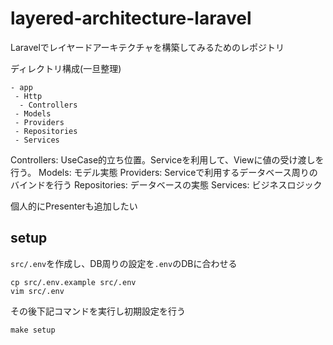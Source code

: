 # layered-architecture-laravel

Laravelでレイヤードアーキテクチャを構築してみるためのレポジトリ

ディレクトリ構成(一旦整理)

```
- app
 - Http
  - Controllers
 - Models
 - Providers
 - Repositories
 - Services
```

Controllers: UseCase的立ち位置。Serviceを利用して、Viewに値の受け渡しを行う。
Models: モデル実態
Providers: Serviceで利用するデータベース周りのバインドを行う
Repositories: データベースの実態
Services: ビジネスロジック

個人的にPresenterも追加したい

## setup

`src/.env`を作成し、DB周りの設定を`.env`のDBに合わせる
```
cp src/.env.example src/.env
vim src/.env
```

その後下記コマンドを実行し初期設定を行う

```
make setup
```
